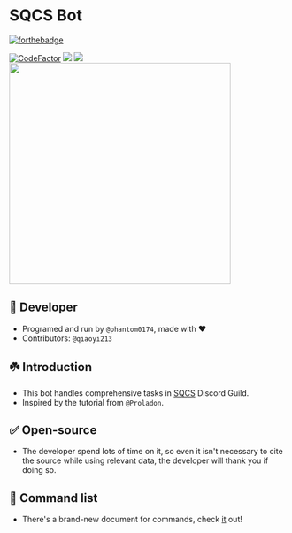 # SQCS Bot

[![forthebadge](https://forthebadge.com/images/badges/made-with-python.svg)](https://forthebadge.com)

[![CodeFactor](https://www.codefactor.io/repository/github/phantom0174/sqcs_bot/badge)](https://www.codefactor.io/repository/github/phantom0174/sqcs_bot)
![](https://img.shields.io/uptimerobot/status/m786417212-72995a6e32a6e120933f8255)
![](https://img.shields.io/uptimerobot/ratio/7/m786417212-72995a6e32a6e120933f8255)
<br>
<img src="https://i.imgur.com/RtOyptP.jpg" width=400>
<br>

## 🔧 Developer
- Programed and run by `@phantom0174`, made with ❤️️
- Contributors: `@qiaoyi213`

## ☘️ Introduction
- This bot handles comprehensive tasks in [SQCS](https://sqcs.ckcsc.net) Discord Guild.
- Inspired by the tutorial from `@Proladon`.

## ✅ Open-source
- The developer spend lots of time on it, so even it isn't necessary to cite the source while using relevant data, the developer will thank you if doing so. 

## 📃 Command list
- There's a brand-new document for commands, check [it](https://github.com/SQCS-TW/Community-Structure/blob/main/Discord%20Guild%20Bot%20Team/SQCS%20Bot%20Command.md) out!